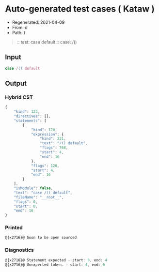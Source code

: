 # Auto-generated test cases ( Kataw )
- Regenerated: 2021-04-09
- From: d
- Path: t
> :: test: case default
> :: case: /()
## Input

`````js
case /() default
`````

## Output

### Hybrid CST

```javascript
{
    "kind": 122,
    "directives": [],
    "statements": [
        {
            "kind": 120,
            "expression": {
                "kind": 221,
                "text": "/() default",
                "flags": 768,
                "start": 4,
                "end": 16
            },
            "flags": 128,
            "start": 4,
            "end": 16
        }
    ],
    "isModule": false,
    "text": "case /() default",
    "fileName": "__root__",
    "flags": 0,
    "start": 0,
    "end": 16
}
```

### Printed

```javascript
@{x2716}@ Soon to be open sourced
```

### Diagnostics

```javascript
@{x2716}@ Statement expected - start: 0, end: 4
@{x2716}@ Unexpected token. - start: 4, end: 6

```

